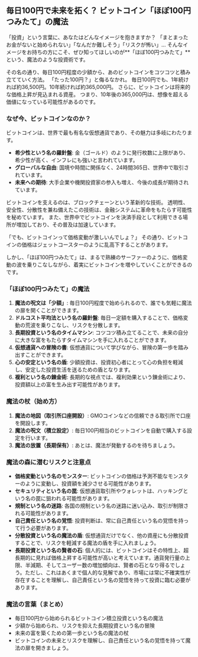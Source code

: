 ## 毎日100円で未来を拓く？ ビットコイン「ほぼ100円つみたて」の魔法

「投資」という言葉に、あなたはどんなイメージを抱きますか？
「まとまったお金がないと始められない」「なんだか難しそう」「リスクが怖い」…
そんなイメージをお持ちの方にこそ、ぜひ知ってほしいのが**「ほぼ100円つみたて」**という、魔法のような投資術です。

その名の通り、毎日100円程度の少額から、あのビットコインをコツコツと積み立てていく方法。
「たった100円？」と侮るなかれ。
毎日100円でも、1年続ければ約36,500円。10年続ければ約365,000円。
さらに、ビットコインは将来的な価格上昇が見込まれる資産。
つまり、10年後の365,000円は、想像を超える価値になっている可能性があるのです。

### なぜ今、ビットコインなのか？

ビットコインは、世界で最も有名な仮想通貨であり、その魅力は多岐にわたります。

* **希少性という名の羅針盤**: 金（ゴールド）のように発行枚数に上限があり、希少性が高く、インフレにも強いと言われています。
* **グローバルな自由**: 国境や時間に関係なく、24時間365日、世界中で取引されています。
* **未来への期待**: 大手企業や機関投資家の参入も増え、今後の成長が期待されています。

ビットコインを支えるのは、ブロックチェーンという革新的な技術。
透明性、安全性、分散性を兼ね備えたこの技術は、金融システムに革命をもたらす可能性を秘めています。
また、世界中でビットコインを決済手段として利用できる場所が増加しており、その普及は加速しています。

「でも、ビットコインって価格変動が激しいんでしょ？」
その通り、ビットコインの価格はジェットコースターのように乱高下することがあります。

しかし、「ほぼ100円つみたて」は、まるで熟練のサーファーのように、価格変動の波を乗りこなしながら、着実にビットコインを増やしていくことができるのです。

### 「ほぼ100円つみたて」の魔法

1.  **魔法の呪文は「少額」**: 毎日100円程度で始められるので、誰でも気軽に魔法の扉を開くことができます。
2.  **ドルコスト平均法という名の羅針盤**: 毎日一定額を購入することで、価格変動の荒波を乗りこなし、リスクを分散します。
3.  **長期投資という名のタイムマシン**: コツコツ積み立てることで、未来の自分に大きな富をもたらすタイムマシンを手に入れることができます。
4.  **仮想通貨への冒険の書**: 仮想通貨について学びながら、冒険の第一歩を踏み出すことができます。
5.  **心の安定という名の盾**: 少額投資は、投資初心者にとって心の負担を軽減し、安定した投資生活を送るための盾となります。
6.  **複利という名の錬金術**: 長期的な視点では、複利効果という錬金術により、投資額以上の富を生み出す可能性があります。

### 魔法の杖（始め方）

1.  **魔法の地図（取引所口座開設）**: GMOコインなどの信頼できる取引所で口座を開設します。
2.  **魔法の呪文（積立設定）**: 毎日100円相当のビットコインを自動で購入する設定を行います。
3.  **魔法の放置（長期保有）**: あとは、魔法が発動するのを待ちましょう。

### 魔法の森に潜むリスクと注意点

* **価格変動という名のモンスター**: ビットコインの価格は予測不能なモンスターのように変動し、投資額を減少させる可能性があります。
* **セキュリティという名の罠**: 仮想通貨取引所やウォレットは、ハッキングという名の罠に狙われる可能性があります。
* **規制という名の迷路**: 各国の規制という名の迷路に迷い込み、取引が制限される可能性があります。
* **自己責任という名の覚悟**: 投資判断は、常に自己責任という名の覚悟を持って行う必要があります。
* **分散投資という名の魔法の盾**: 仮想通貨だけでなく、他の資産にも分散投資することで、リスクを軽減する魔法の盾を手に入れましょう。
* **長期投資という名の賢者の石**: 個人的には、ビットコインはその特性上、超長期的に見れば価格上昇する可能性が高いと考えています。通貨発行量の上限、半減期、そしてユーザー数の増加傾向は、賢者の石となり得るでしょう。ただし、これはあくまで個人的な見解であり、市場には常に不確実性が存在することを理解し、自己責任という名の覚悟を持って投資に臨む必要があります。

### 魔法の言葉（まとめ）

* 毎日100円から始められるビットコイン積立投資という名の魔法
* 少額から始められ、リスクを抑えた長期投資という名の冒険
* 未来の富を築くための第一歩という名の魔法の杖
* ビットコインの未来とリスクを理解し、自己責任という名の覚悟を持って魔法の扉を開きましょう。
